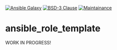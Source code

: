 [![Ansible Galaxy](https://ansible.l3d.space/svg/l3d.rustdesk.svg)](https://galaxy.ansible.com/ui/standalone/roles/l3d/rustdesk/)
[![BSD-3 Clause](https://ansible.l3d.space/svg/l3d.rustdesk_license.svg)](LICENSE)
[![Maintainance](https://ansible.l3d.space/svg/l3d.rustdesk_maintainance.svg)](https://ansible.l3d.space/#l3d.rustdesk)

 ansible_role_template
=======================

WORK IN PROGRESS!

